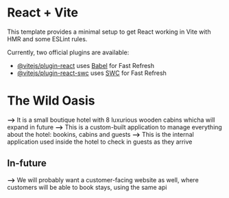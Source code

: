 # React + Vite

This template provides a minimal setup to get React working in Vite with HMR and some ESLint rules.

Currently, two official plugins are available:

- [@vitejs/plugin-react](https://github.com/vitejs/vite-plugin-react/blob/main/packages/plugin-react/README.md) uses [Babel](https://babeljs.io/) for Fast Refresh
- [@vitejs/plugin-react-swc](https://github.com/vitejs/vite-plugin-react-swc) uses [SWC](https://swc.rs/) for Fast Refresh

# The Wild Oasis
**-->** It is a small boutique hotel with 8 luxurious wooden cabins whicha will expand in future
**-->** This is a custom-built application to manage everything about the hotel: bookins, cabins and guests
**-->** This is the internal application used inside the hotel to check in guests as they arrive
## In-future
 **-->** We will probably want a customer-facing website as well, where customers will  be able to book stays, using the same api